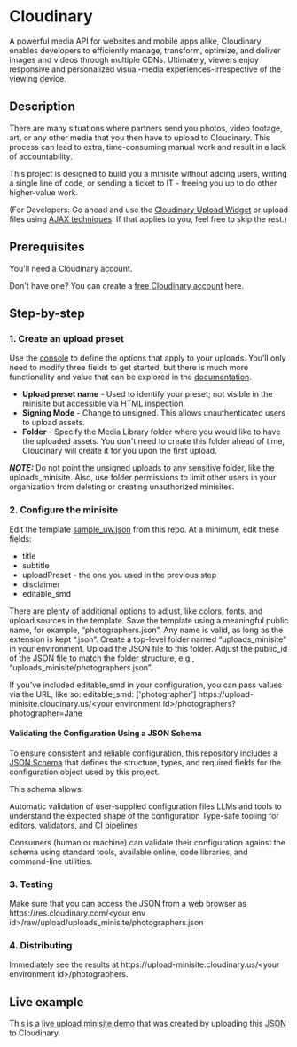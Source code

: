 # Cloudinary

A powerful media API for websites and mobile apps alike, Cloudinary enables developers to efficiently manage, transform, optimize, and deliver images and videos through multiple CDNs. Ultimately, viewers enjoy responsive and personalized visual-media experiences-irrespective of the viewing device.

## Description

There are many situations where partners send you photos, video footage, art, or any other media that you then have to upload to Cloudinary. This process can lead to extra, time-consuming manual work and result in a lack of accountability.

This project is designed to build you a minisite without adding users, writing a single line of code, or sending a ticket to IT - freeing you up to do other higher-value work.

(For Developers: Go ahead and use the [Cloudinary Upload Widget](https://demo.cloudinary.com/uw/#/) or upload files using [AJAX techniques](https://cloudinary.com/blog/file_upload_with_ajax). If that applies to you, feel free to skip the rest.)

## Prerequisites

You'll need a Cloudinary account.

Don't have one? You can create a [free Cloudinary account](https://cloudinary.com/users/register_free) here.

## Step-by-step

### 1. Create an upload preset

Use the [console](https://console.cloudinary.com/settings/upload) to define the options that apply to your uploads. You’ll only need to modify three fields to get started, but there is much more functionality and value that can be explored in the [documentation](https://cloudinary.com/documentation/upload_presets#managing_upload_presets_using_the_settings_ui).

- **Upload preset name** - Used to identify your preset; not visible in the minisite but accessible via HTML inspection.
- **Signing Mode** - Change to unsigned. This allows unauthenticated users to upload assets.
- **Folder** - Specify the Media Library folder where you would like to have the uploaded assets. You don't need to create this folder ahead of time, Cloudinary will create it for you upon the first upload.

**_NOTE:_** Do not point the unsigned uploads to any sensitive folder, like the uploads_minisite. Also, use folder permissions to limit other users in your organization from deleting or creating unauthorized minisites.

### 2. Configure the minisite

Edit the template [sample_uw.json](https://github.com/cloudinary-devs/upload-minisite/raw/main/sample_uw.json) from this repo. At a minimum, edit these fields:

- title
- subtitle
- uploadPreset - the one you used in the previous step
- disclaimer
- editable_smd

There are plenty of additional options to adjust, like colors, fonts, and upload sources in the template.
Save the template using a meaningful public name, for example, “photographers.json”. Any name is valid, as long as the extension is kept “.json”.
Create a top-level folder named “uploads_minisite” in your environment. Upload the JSON file to this folder.
Adjust the public_id of the JSON file to match the folder structure, e.g., “uploads_minisite/photographers.json”.

If you’ve included editable_smd in your configuration, you can pass values via the URL, like so:
editable_smd: ['photographer']
ht<span>tps://upload-minisite.cloudinary.us/\<your environment id\>/photographers?photographer=Jane

#### Validating the Configuration Using a JSON Schema

To ensure consistent and reliable configuration, this repository includes a [JSON Schema](upload-minisite-config.schema.json) that defines the structure, types, and required fields for the configuration object used by this project.

This schema allows:

Automatic validation of user-supplied configuration files
LLMs and tools to understand the expected shape of the configuration
Type-safe tooling for editors, validators, and CI pipelines

Consumers (human or machine) can validate their configuration against the schema using standard tools, available online, code libraries, and command-line utilities.

### 3. Testing

Make sure that you can access the JSON from a web browser as
 ht<span>tps://res.cloudinary.com/\<your env id\>/raw/upload/uploads_minisite/photographers.json

### 4. Distributing

Immediately see the results at ht<span>tps://upload-minisite.cloudinary.us/\<your environment id\>/photographers.

## Live example

This is a [live upload minisite demo](https://upload-minisite.cloudinary.us/hzxyensd5/demo) that was created by uploading this [JSON](https://res.cloudinary.com/hzxyensd5/raw/upload/v1674040980/uploads_minisite/demo.json) to Cloudinary.
